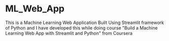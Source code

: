# ML_Web_App
This is a Machine Learning Web Application Built Using Streamlit framework of Python and I have developed this while doing course "Build a Machine Learning Web App with Streamlit and Python" from Coursera
